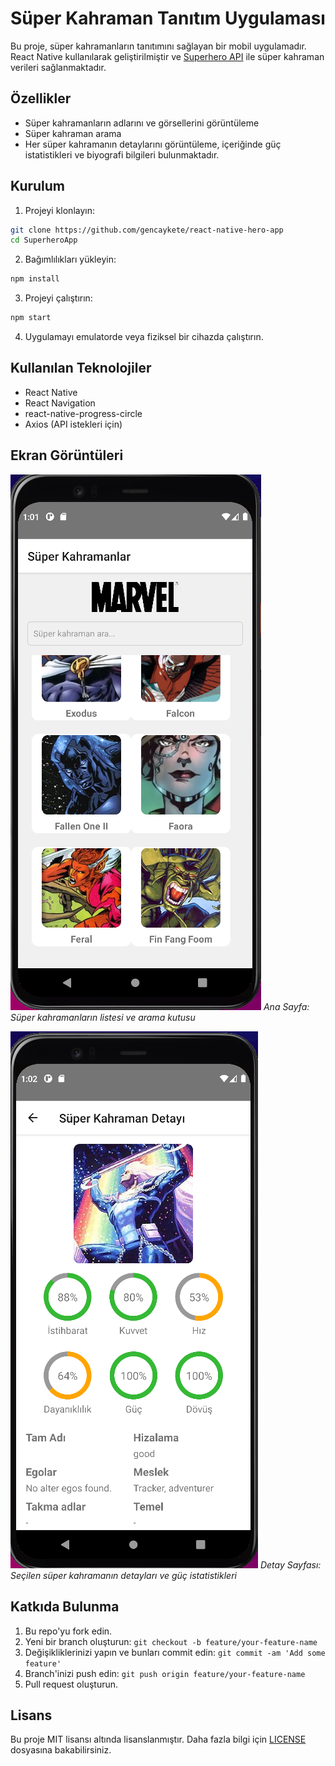 # Süper Kahraman Tanıtım Uygulaması

Bu proje, süper kahramanların tanıtımını sağlayan bir mobil uygulamadır. React Native kullanılarak geliştirilmiştir ve [Superhero API](https://akabab.github.io/superhero-api/api/) ile süper kahraman verileri sağlanmaktadır.

## Özellikler

- Süper kahramanların adlarını ve görsellerini görüntüleme
- Süper kahraman arama
- Her süper kahramanın detaylarını görüntüleme, içeriğinde güç istatistikleri ve biyografi bilgileri bulunmaktadır.

## Kurulum

1. Projeyi klonlayın:

```bash
git clone https://github.com/gencaykete/react-native-hero-app
cd SuperheroApp
```

2. Bağımlılıkları yükleyin:

```bash
npm install
```

3. Projeyi çalıştırın:

```bash
npm start
```

4. Uygulamayı emulatorde veya fiziksel bir cihazda çalıştırın.

## Kullanılan Teknolojiler

- React Native
- React Navigation
- react-native-progress-circle
- Axios (API istekleri için)

## Ekran Görüntüleri

![Ana Sayfa](/screenshots/1.png)
*Ana Sayfa: Süper kahramanların listesi ve arama kutusu*

![Detay Sayfası](/screenshots/2.png)
*Detay Sayfası: Seçilen süper kahramanın detayları ve güç istatistikleri*

## Katkıda Bulunma

1. Bu repo'yu fork edin.
2. Yeni bir branch oluşturun: `git checkout -b feature/your-feature-name`
3. Değişikliklerinizi yapın ve bunları commit edin: `git commit -am 'Add some feature'`
4. Branch'inizi push edin: `git push origin feature/your-feature-name`
5. Pull request oluşturun.

## Lisans

Bu proje MIT lisansı altında lisanslanmıştır. Daha fazla bilgi için [LICENSE](LICENSE) dosyasına bakabilirsiniz.
